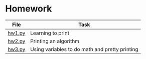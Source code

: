 # Homework


| __File__ | __Task__ |
|-------------|------------|
| [hw1.py](hw1.py)         | Learning to print     |
| [hw2.py](hw2.py)         | Printing an algorithm |
| [hw3.py](hw3.py)         | Using variables to do math and pretty printing |

